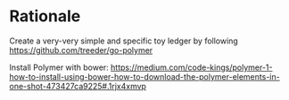 # Rationale
Create a very-very simple and specific toy ledger by following
https://github.com/treeder/go-polymer

Install Polymer with bower:
https://medium.com/code-kings/polymer-1-how-to-install-using-bower-how-to-download-the-polymer-elements-in-one-shot-473427ca9225#.1rjx4xmvp
